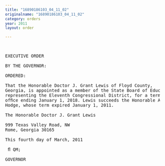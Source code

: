 ```yaml
---
title: "16890186103_04_11_02"
originalname: "16890186103_04_11_02"
category: orders
year: 2011
layout: order

---
```

<pre>
 

EXECUTIVE ORDER

BY THE GOVERNOR:

ORDERED:

That the Honorable Doctor J. Grant Lewis of Floyd County,
Georgia, is appointed as a member of the State Board of Education
representing the Eleventh Congressional District, for a term of
ofﬁce ending January 1, 2018. Lewis succeeds the Honorable Al
Hodge, whose term expired January 1, 2011.

The Honorable Doctor J. Grant Lewis

999 Texas Valley Road, NW
Rome, Georgia 30165

This fourth day of March, 2011

 ﬂ QM;

GOVERNOR

</pre>
